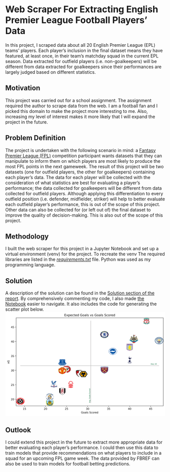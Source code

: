 # Web Scraper For Extracting English Premier League Football Players’ Data
In this project, I scraped data about all 20 English Premier League (EPL) teams' players. Each player’s inclusion in the final dataset means they have featured,
at least once, in their team’s matchday squad in the current EPL season. Data extracted for outfield players (i.e. non-goalkeepers) will be different from data 
extracted for goalkeepers since their performances are largely judged based on different statistics.
## Motivation
This project was carried out for a school assignment. The assignment required the author to scrape data from the web. I am a football fan and I picked this domain 
to make the project more interesting to me. Also, increasing my level of interest makes it more likely that I will expand the project in the future.
## Problem Definition
The project is undertaken with the following scenario in mind: a [Fantasy Premier League (FPL)](https://www.premierleague.com/news/2173986) competition participant 
wants datasets that they can manipulate to inform them on which players are most likely to produce the most FPL points in the next gameweek.
The result of this project will be two datasets (one for outfield players, the other for goalkeepers) containing each player’s data. The data for each player will be 
collected with the consideration of what statistics are best for evaluating a player’s performance; the data collected for goalkeepers will be different from data 
collected for outfield players.
Although applying this differentiation to every outfield position (i.e. defender, midfielder, striker) will help to better evaluate each outfield player’s performance,
this is out of the scope of this project. Other data can also be collected for (or left out of) the final dataset to improve the quality of decision-making. 
This is also out of the scope of this project.
## Methodology
I built the web scraper for this project in a Jupyter Notebook and set up a virtual environment (venv) for the project. To recreate the venv The required libraries 
are listed in the [_requirements.txt_](https://github.com/adedamola26/web-scraping-project/blob/main/requirements.txt) file. 
Python was used as my programming language.
## Solution
A description of the solution can be found in the [Solution section of the report](https://github.com/adedamola26/web-scraping-project/blob/main/report.pdf). 
By comprehensively commenting my code, I also made [the Notebook](https://github.com/adedamola26/web-scraping-project/blob/main/fbref-scraping.ipynb)
easier to navigate. It also includes the code for generating the scatter plot below. 
![xG vs Goals scored](https://github.com/adedamola26/web-scraping-project/blob/main/files%20generated%20by%20running%20notebook/xG%20vs%20Goals%20Chart%2028-01-2024.png)
## Outlook
I could extend this project in the future to extract more appropriate data for better evaluating each player’s performance. 
I could then use this data to train models that provide recommendations on what players to include in a squad for an upcoming FPL game week. 
The data provided by FBREF can also be used to train models for football betting predictions.
